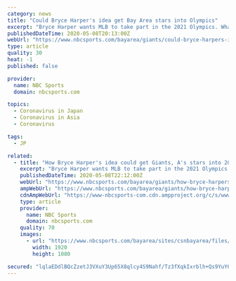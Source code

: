 ```yaml
---
category: news
title: "Could Bryce Harper's idea get Bay Area stars into Olympics"
excerpt: "Bryce Harper wants MLB to take part in the 2021 Olympics. What would that look like for Bay Area baseball stars?"
publishedDateTime: 2020-05-08T20:13:00Z
webUrl: "https://www.nbcsports.com/bayarea/giants/could-bryce-harpers-idea-get-bay-area-stars-olympics"
type: article
quality: 30
heat: -1
published: false

provider:
  name: NBC Sports
  domain: nbcsports.com

topics:
  - Coronavirus in Japan
  - Coronavirus in Asia
  - Coronavirus

tags:
  - JP

related:
  - title: "How Bryce Harper's idea could get Giants, A's stars into 2021 Olympics"
    excerpt: "Bryce Harper wants MLB to take part in the 2021 Olympics. What would that look like for Bay Area baseball stars?"
    publishedDateTime: 2020-05-08T22:12:00Z
    webUrl: "https://www.nbcsports.com/bayarea/giants/how-bryce-harpers-idea-could-get-giants-stars-2021-olympics"
    ampWebUrl: "https://www.nbcsports.com/bayarea/giants/how-bryce-harpers-idea-could-get-giants-stars-2021-olympics?amp"
    cdnAmpWebUrl: "https://www-nbcsports-com.cdn.ampproject.org/c/s/www.nbcsports.com/bayarea/giants/how-bryce-harpers-idea-could-get-giants-stars-2021-olympics?amp"
    type: article
    provider:
      name: NBC Sports
      domain: nbcsports.com
    quality: 70
    images:
      - url: "https://www.nbcsports.com/bayarea/sites/csnbayarea/files/2020/05/08/giantsasolympicsusatsi.jpg"
        width: 1920
        height: 1080

secured: "lqlaEDdlBQcZzetJ3VXuY3Up65X8qlcy4S9Nahf/Tz3fXqkIxrblh+Qs9YuYORULJCaLsCQbe+Zl5JySRl8jPvNl+TKvaK18wD5Cw/gjUarzvxtdB5SdJxIL5NqYvsWARZvjQFoE90TdWxajR+QQvcp445NO1wmVGi2Zb1qtqrjFkAhBm79Igyh5m4DNjt/zFAyL5KOjxzB/zRrDA5Sx8zwPn5Yf1Txd18Bbypt4TACw+jYTZmHtdThBFg11IBM8LroAz+mWkxQoOW3u2pFYxIqJHKql50UQfOR0+CGTeieMqQWFUsMstxr7AaRHnaAz6c1ICvDURFD0K83JNuzyUMNdnY9cFpX+cLZ2AAfHaKRHm7NGz2wGpZfQADeLJNIVF/chPnYLVTwjpgTr4Vol2Nek28nS1YkqLY13VqHz6SoKGuTzdIkw/GmAZ5QbexknOxEY5maNo5V1Yui0Kv+nDICAcfnXA5CWAVXf/btpyI8=;Z0q22/7NF/fKccRa+u+NMw=="
---
```



